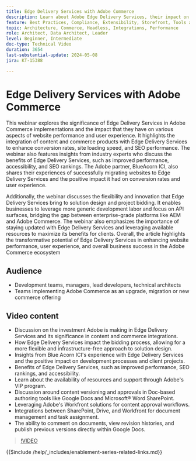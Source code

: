 ```yaml
---
title: Edge Delivery Services with Adobe Commerce
description: Learn about Adobe Edge Delivery Services, their impact on project bidding, development costs, SEO, ADA, and the potential for personalized experiences.
feature: Best Practices, Compliance, Extensibility, Storefront, Tools and External Services
topic: Architecture, Commerce, Headless, Integrations, Performance
role: Architect, Data Architect, Leader
level: Beginner, Intermediate
doc-type: Technical Video
duration: 3654
last-substantial-update: 2024-05-08
jira: KT-15388

---
```

# Edge Delivery Services with Adobe Commerce

This webinar explores the significance of Edge Delivery Services in Adobe Commerce implementations and the impact that they have on various aspects of website performance and user experience. It highlights the integration of content and commerce products with Edge Delivery Services to enhance conversion rates, site loading speed, and SEO performance. The webinar also features insights from industry experts who discuss the benefits of Edge Delivery Services, such as improved performance, accessibility, and SEO rankings. The Adobe partner, BlueAcorn ICI, also shares their experiences of successfully migrating websites to Edge Delivery Services and the positive impact it had on conversion rates and user experience.

Additionally, the webinar discusses the flexibility and innovation that Edge Delivery Services bring to solution design and project bidding. It enables businesses to leverage more generic development labor and focus on API surfaces, bridging the gap between enterprise-grade platforms like AEM and Adobe Commerce. The webinar also emphasizes the importance of staying updated with Edge Delivery Services and leveraging available resources to maximize its benefits for clients. Overall, the article highlights the transformative potential of Edge Delivery Services in enhancing website performance, user experience, and overall business success in the Adobe Commerce ecosystem

## Audience

* Development teams, managers, lead developers, technical architects
* Teams implementing Adobe Commerce as an upgrade, migration or new commerce offering

## Video content

* Discussion on the investment Adobe is making in Edge Delivery Services and its significance in content and commerce integrations. 
* How Edge Delivery Services impact the bidding process, allowing for a more flexible and infrastructure-free approach to solution design. 
* Insights from Blue Acorn ICI's experience with Edge Delivery Services and the positive impact on development processes and client projects. 
* Benefits of Edge Delivery Services, such as improved performance, SEO rankings, and accessibility.
* Learn about the availability of resources and support through Adobe's VIP program.
* Discussion around content versioning and approvals in Doc-based authoring tools like Google Docs and Microsoft&reg; Word SharePoint. 
* Leveraging Adobe's Workfront solutions for content approval workflows. 
* Integrations between SharePoint, Drive, and Workfront for document management and task assignment. 
* The ability to comment on documents, view revision histories, and publish previous versions directly within Google Docs.  


>[!VIDEO](https://video.tv.adobe.com/v/3429059?learn=on)

{{$include /help/_includes/enablement-series-related-links.md}}
